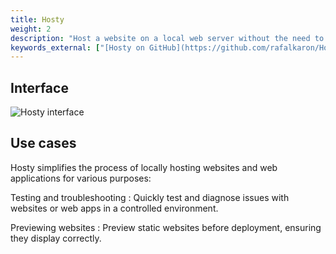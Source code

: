 ```yaml
---
title: Hosty
weight: 2
description: "Host a website on a local web server without the need to open terminal."
keywords_external: ["[Hosty on GitHub](https://github.com/rafalkaron/Hosty)", "[MDN: What is a web server?](https://developer.mozilla.org/en-US/docs/Learn/Common_questions/What_is_a_web_server)"]
---
```


## Interface

![Hosty interface](/media/hosty/hosty_interface.png)

## Use cases

Hosty simplifies the process of locally hosting websites and web applications for various purposes:

Testing and troubleshooting
: Quickly test and diagnose issues with websites or web apps in a controlled environment.

Previewing websites
: Preview static websites before deployment, ensuring they display correctly.
